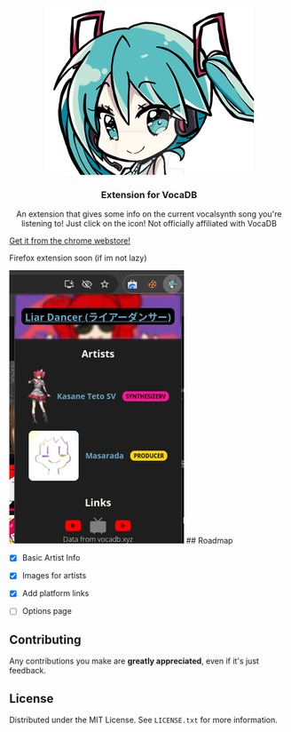 <a id="readme-top"></a>


<!-- PROJECT LOGO -->
<br />
<div align="center">
  <a href="https://github.com/othneildrew/Best-README-Template">
    <img src="extension.png" alt="Logo">
  </a>

  <h3 align="center">Extension for VocaDB</h3>

  <p align="center">
    An extension that gives some info on the current vocalsynth song you're listening to! Just click on the icon!
    Not officially affiliated with VocaDB
</div>

  [Get it from the chrome webstore!](https://chromewebstore.google.com/detail/vocainfo/cgchjppbiapnjeedgfponhpajohleiji)
  
  Firefox extension soon (if im not lazy)
  

<img src="assets/Screenshots/Screenshot_20241128_144447.png" alt="Screenshot of the extension">
<!-- ROADMAP -->
## Roadmap

- [x] Basic Artist Info
- [x] Images for artists
- [x] Add platform links
- [ ] Options page 


<!-- CONTRIBUTING -->
## Contributing

Any contributions you make are **greatly appreciated**, even if it's just feedback.


<!-- LICENSE -->
## License

Distributed under the MIT License. See `LICENSE.txt` for more information.
